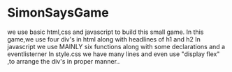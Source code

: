 # SimonSaysGame
we use basic html,css and javascript to build this small game.
In this game,we use four div's in html along with headlines of h1 and h2
In javascript we use MAINLY six functions along with some declarations and a eventlisterner
In style.css we have many lines and even use "display flex" ,to arrange the div's in proper manner..
